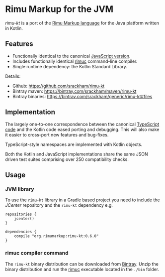 # Rimu Markup for the JVM

_rimu-kt_ is a port of the [Rimu Markup
language](http://rimumarkup.org) for the Java platform written
in Kotlin.


## Features

- Functionally identical to the canonical [JavaScript
  version](https://github.com/srackham/rimu).
- Includes functionally identical
  [rimuc](http://rimumarkup.org/reference.html#rimuc-command)
  command-line compiler.
- Single runtime dependency: the Kotlin Standard Library.

Details:

- Github: https://github.com/srackham/rimu-kt
- Bintray maven: https://bintray.com/srackham/maven/rimu-kt
- Bintray binaries: https://bintray.com/srackham/generic/rimu-kt#files


## Implementation
The largely one-to-one correspondence between the canonical
[TypeScript code](https://github.com/srackham/rimu) and the Kotlin
code eased porting and debugging.  This will also make it easier to
cross-port new features and bug-fixes.

TypeScript-style namespaces are implemented with Kotlin objects.

Both the Kotlin and JavaScript implementations share the same JSON
driven test suites comprising over 250 compatibility checks.


## Usage
### JVM library
To use the `rimu-kt` library in a Gradle based project you need to
include the _JCenter_ repository and the `rimu-kt` dependency e.g.

```
repositories {
    jcenter()
}

dependencies {
    compile "org.rimumarkup:rimu-kt:0.6.0"
}
```

### rimuc compiler command
The `rimu-kt` binary distribution can be downloaded from
[Bintray](https://bintray.com/srackham/generic/rimu-kt#files). Unzip
the binary distribution and run the
[rimuc](http://rimumarkup.org/reference.html#rimuc-command) executable
located in the `./bin` folder.
